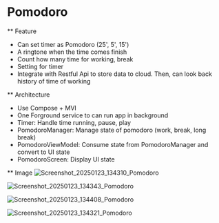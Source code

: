 # Pomodoro

** Feature
- Can set timer as Pomodoro (25', 5', 15')
- A ringtone when the time comes finish
- Count how many time for working, break
- Setting for timer
- Integrate with Restful Api to store data to cloud. Then, can look back history of time of working

** Architecture 
- Use Compose + MVI
- One Forground service to can run app in background
- Timer: Handle time running, pause, play
- PomodoroManager: Manage state of pomodoro (work, break, long break)
- PomodoroViewModel: Consume state from PomodoroManager and convert to UI state
- PomodoroScreen: Display UI state


** Image
![Screenshot_20250123_134310_Pomodoro](https://github.com/user-attachments/assets/1eab25f0-ee34-475b-9d7d-0718971bbe06)

![Screenshot_20250123_134343_Pomodoro](https://github.com/user-attachments/assets/3dcd2bcd-7963-4171-9618-0c2b7960dfd9)

![Screenshot_20250123_134408_Pomodoro](https://github.com/user-attachments/assets/7b99b8e2-e904-47cd-898b-b2f33de3ec91)

![Screenshot_20250123_134321_Pomodoro](https://github.com/user-attachments/assets/4c61e6e5-38ab-4cff-aad5-ff42c2cf827f)
